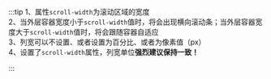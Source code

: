 :::tip
1、属性`scroll-width`为滚动区域的宽度<br>
2、当外层容器宽度小于`scroll-width`值时，将会出现横向滚动条；当外层容器宽度大于`scroll-width`值时，将会跟随容器自适应<br>
3、列宽可以不设置、或者设置为百分比、或者为像素值（px）<br>
4、设置了`scroll-width`属性，列宽单位**强烈建议保持一致！**<br>

:::